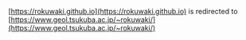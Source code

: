 [https://rokuwaki.github.io](https://rokuwaki.github.io) is redirected to [https://www.geol.tsukuba.ac.jp/~rokuwaki/](https://www.geol.tsukuba.ac.jp/~rokuwaki/)
